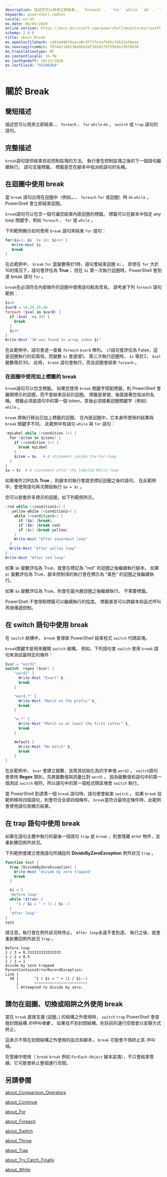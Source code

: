 ```yaml
---
description: 描述您可以用來立即結束、、 `foreach` 、 `for` `while` `do` 、 `switch` 或 `trap` 語句的語句。
keywords: powershell,cmdlet
Locale: en-US
ms.date: 06/04/2020
online version: https://docs.microsoft.com/powershell/module/microsoft.powershell.core/about/about_break?view=powershell-7.1&WT.mc_id=ps-gethelp
schema: 2.0.0
title: about_Break
ms.openlocfilehash: cd83a9487deaca0cdff1fe1af569cf4b22a36eaa
ms.sourcegitcommit: f874dc1d4236e06a3df195d179f59e0a7d9f8436
ms.translationtype: MT
ms.contentlocale: zh-TW
ms.lasthandoff: 10/13/2020
ms.locfileid: "93208364"
---
```

# <a name="about-break"></a>關於 Break

## <a name="short-description"></a>簡短描述

描述您可以用來立即結束、、 `foreach` 、 `for` `while` `do` 、 `switch` 或 `trap` 語句的語句。

## <a name="long-description"></a>完整描述

`break`語句提供結束目前控制區塊的方法。
執行會在控制區塊之後的下一個語句繼續執行。 語句支援標籤。 標籤是您在腳本中指派給語句的名稱。

## <a name="using-break-in-loops"></a>在迴圈中使用 break

當 `break` 語句出現在迴圈中（例如，、、 `foreach` `for` 或迴圈）時 `do` `while` ，PowerShell 會立即結束迴圈。

`break`語句可以包含一個可讓您結束內嵌迴圈的標籤。 標籤可以在腳本中指定 any loop 關鍵字，例如 `foreach` 、 `for` 或 `while` 。

下列範例顯示如何使用 `break` 語句來結束 `for` 語句：

```powershell
for($i=1; $i -le 10; $i++) {
   Write-Host $i
   break
}
```

在此範例中， `break` `for` 當變數等於1時，語句會結束迴圈 `$i` 。 即使在 `for` 大於10的情況下，語句會評估為 **True** ，但在 `$i` 第一次執行迴圈時，PowerShell 會到達 break 語句 `for` 。

`break`在必須符合內部條件的迴圈中使用語句較為常見。 請考慮下列 `foreach` 語句範例：

```powershell
$i=0
$varB = 10,20,30,40
foreach ($val in $varB) {
  if ($val -eq 30) {
    break
  }
  $i++
}
Write-Host "30 was found in array index $i"
```

在此範例中，語句會逐一查看 `foreach` `$varB` 陣列。 `if`語句會評估為 False，這是迴圈執行的前兩倍，而變數 `$i` 會遞增1。 第三次執行迴圈時， `$i` 等於2， `$val` 變數等於30。 此時， `break` 語句會執行，而且迴圈會結束 `foreach` 。

### <a name="using-a-labeled-break-in-a-loop"></a>在迴圈中使用加上標籤的 break

`break`語句可以包含標籤。 如果您使用 `break` 關鍵字搭配標籤，則 PowerShell 會離開標示的迴圈，而不會結束目前的迴圈。
標籤是冒號，後面接著您指派的名稱。 標籤必須是語句中的第一個 token，其後必須接著迴圈關鍵字（例如） `while` 。

`break` 將執行移出已加上標籤的迴圈。 在內嵌迴圈中，它本身所使用的結果與 `break` 關鍵字不同。 此範例中有語句 `while` 與 `for` 語句：

```powershell
:myLabel while (<condition 1>) {
  for ($item in $items) {
    if (<condition 2>) {
      break myLabel
    }
    $item = $x   # A statement inside the For-loop
  }
}
$a = $c  # A statement after the labeled While-loop
```

如果條件2評估為 **True** ，則腳本的執行會跳至標記迴圈之後的語句。 在此範例中，會使用語句再次開始執行 `$a = $c` 。

您可以嵌套許多標示的迴圈，如下列範例所示。

```powershell
:red while (<condition1>) {
  :yellow while (<condition2>) {
    while (<condition3>) {
      if ($a) {break}
      if ($b) {break red}
      if ($c) {break yellow}
    }
    Write-Host "After innermost loop"
  }
  Write-Host "After yellow loop"
}
Write-Host "After red loop"
```

如果 `$b` 變數評估為 True，就會在標記為 "red" 的迴圈之後繼續執行腳本。 如果 `$c` 變數評估為 True，腳本控制項的執行會在標示為 "黃色" 的迴圈之後繼續執行。

如果 `$a` 變數評估為 True，則會在最內層迴圈之後繼續執行。 不需要標籤。

PowerShell 不會限制標籤可以繼續執行的程度。 標籤甚至可以跨腳本和函式呼叫界限傳遞控制。

## <a name="using-break-in-a-switch-statement"></a>在 switch 語句中使用 break

在 `switch` 結構中， `break` 會導致 PowerShell 結束程式 `switch` 代碼區塊。

`break`關鍵字是用來離開 `switch` 結構。 例如，下列語句會 `switch` 使用 `break` 語句來測試最特定的條件：

```powershell
$var = "word2"
switch -regex ($var) {
    "word2" {
      Write-Host "Exact" $_
      break
    }

    "word.*" {
      Write-Host "Match on the prefix" $_
      break
    }

    "w.*" {
      Write-Host "Match on at least the first letter" $_
      break
    }

    default {
      Write-Host "No match" $_
      break
    }
}
```

在此範例中， `$var` 會建立變數，並將其初始化為的字串值 `word2` 。 `switch`語句會使用 **Regex** 類別，先將變數值與詞彙比對 `word2` 。 因為變數值和語句中的第一個測試 `switch` 相符，所以語句中的第一個程式碼區塊會 `switch` 執行。

當 PowerShell 到達第一個 `break` 語句時，語句便會結束 `switch` 。 如果 `break` 從範例移除四個語句，則會符合全部四個條件。 `break`當符合最特定條件時，此範例會使用語句來顯示結果。

## <a name="using-break-in-a-trap-statement"></a>在 trap 語句中使用 break

如果在語句主體中執行的最後一個語句 `trap` 是 `break` ，則會隱藏 error 物件，並重新擲回例外狀況。

下列範例會建立使用語句所捕捉的 **DivideByZeroException** 例外狀況 `trap` 。

```powershell
function test {
  trap [DivideByZeroException] {
    Write-Host 'divide by zero trapped'
    break
  }

  $i = 3
  'Before loop'
  while ($true) {
     "1 / $i = " + (1 / $i--)
  }
  'After loop'
}
test
```

請注意，執行會在例外狀況時停止。 `After loop`永遠不會到達。
執行之後，就會重新擲回例外狀況 `trap` 。

```Output
Before loop
1 / 3 = 0.333333333333333
1 / 2 = 0.5
1 / 1 = 1
divide by zero trapped
ParentContainsErrorRecordException:
Line |
  10 |       "1 / $i = " + (1 / $i--)
     |       ~~~~~~~~~~~~~~~~~~~~~~~~
     | Attempted to divide by zero.
```

## <a name="do-not-use-break-outside-of-a-loop-switch-or-trap"></a>請勿在迴圈、切換或陷阱之外使用 break

當在 `break` 直接支援 (迴圈、) 的結構之外使用時， `switch` `trap` PowerShell 會查閱封閉結構 _的呼叫堆疊_ 。 如果找不到封閉結構，則目前的運行空間會以安靜方式終止。

這表示不慎在封閉結構之外使用的函式和腳本， `break` 可能會不慎終止其 _呼叫_ 端。

在管線中使用（ `break` `break` 例如 `ForEach-Object` 腳本區塊），不只會結束管線，它可能會終止整個運行空間。

## <a name="see-also"></a>另請參閱

[about_Comparison_Operators](about_Comparison_Operators.md)

[about_Continue](about_Continue.md)

[about_For](about_For.md)

[about_Foreach](about_Foreach.md)

[about_Switch](about_Switch.md)

[about_Throw](about_Throw.md)

[about_Trap](about_Trap.md)

[about_Try_Catch_Finally](about_Try_Catch_Finally.md)

[about_While](about_While.md)
